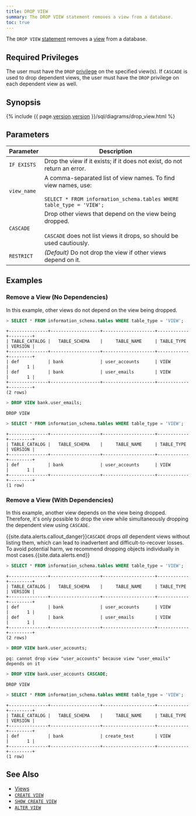 ```yaml
---
title: DROP VIEW
summary: The DROP VIEW statement removes a view from a database.
toc: true
---
```


The `DROP VIEW` [statement](sql-statements.html) removes a [view](views.html) from a database.


## Required Privileges

The user must have the `DROP` [privilege](privileges.html) on the specified view(s). If `CASCADE` is used to drop dependent views, the user must have the `DROP` privilege on each dependent view as well.

## Synopsis

{% include {{ page.[version](cluster-settings.html#setting-version).[version](cluster-settings.html#setting-version) }}/sql/diagrams/drop_view.html %}

## Parameters

| Parameter | Description |
|-----------|-------------|
| `IF EXISTS`   | Drop the view if it exists; if it does not exist, do not return an error.|
| `view_name`  | A comma-separated list of view names. To find view names, use:<br><br>`SELECT * FROM information_schema.tables WHERE table_type = 'VIEW';`|
| `CASCADE` | Drop other views that depend on the view being dropped.<br><br>`CASCADE` does not list views it drops, so should be used cautiously.|
| `RESTRICT`    | _(Default)_ Do not drop the view if other views depend on it.|

## Examples

### Remove a View (No Dependencies)

In this example, other views do not depend on the view being dropped.

~~~ sql
> SELECT * FROM information_schema.tables WHERE table_type = 'VIEW';
~~~

~~~ 
+---------------+-------------------+--------------------+------------+---------+
| TABLE_CATALOG |   TABLE_SCHEMA    |     TABLE_NAME     | TABLE_TYPE | VERSION |
+---------------+-------------------+--------------------+------------+---------+
| def           | bank              | user_accounts      | VIEW       |       1 |
| def           | bank              | user_emails        | VIEW       |       1 |
+---------------+-------------------+--------------------+------------+---------+
(2 rows)
~~~

~~~ sql
> DROP VIEW bank.user_emails;
~~~

~~~ 
DROP VIEW
~~~

~~~ sql
> SELECT * FROM information_schema.tables WHERE table_type = 'VIEW';
~~~

~~~ 
+---------------+-------------------+--------------------+------------+---------+
| TABLE_CATALOG |   TABLE_SCHEMA    |     TABLE_NAME     | TABLE_TYPE | VERSION |
+---------------+-------------------+--------------------+------------+---------+
| def           | bank              | user_accounts      | VIEW       |       1 |
+---------------+-------------------+--------------------+------------+---------+
(1 row)
~~~

### Remove a View (With Dependencies)

In this example, another view depends on the view being dropped. Therefore, it's only possible to drop the view while simultaneously dropping the dependent view using `CASCADE`.

{{site.data.alerts.callout_danger}}<code>CASCADE</code> drops <em>all</em> dependent views without listing them, which can lead to inadvertent and difficult-to-recover losses. To avoid potential harm, we recommend dropping objects individually in most cases.{{site.data.alerts.end}}

~~~ sql
> SELECT * FROM information_schema.tables WHERE table_type = 'VIEW';
~~~

~~~ 
+---------------+-------------------+--------------------+------------+---------+
| TABLE_CATALOG |   TABLE_SCHEMA    |     TABLE_NAME     | TABLE_TYPE | VERSION |
+---------------+-------------------+--------------------+------------+---------+
| def           | bank              | user_accounts      | VIEW       |       1 |
| def           | bank              | user_emails        | VIEW       |       1 |
+---------------+-------------------+--------------------+------------+---------+
(2 rows)
~~~

~~~ sql
> DROP VIEW bank.user_accounts;
~~~

~~~ 
pq: cannot drop view "user_accounts" because view "user_emails" depends on it
~~~

~~~sql
> DROP VIEW bank.user_accounts CASCADE;
~~~

~~~
DROP VIEW
~~~

~~~ sql
> SELECT * FROM information_schema.tables WHERE table_type = 'VIEW';
~~~

~~~
+---------------+-------------------+--------------------+------------+---------+
| TABLE_CATALOG |   TABLE_SCHEMA    |     TABLE_NAME     | TABLE_TYPE | VERSION |
+---------------+-------------------+--------------------+------------+---------+
| def           | bank              | create_test        | VIEW       |       1 |
+---------------+-------------------+--------------------+------------+---------+
(1 row)
~~~

## See Also

- [Views](views.html)
- [`CREATE VIEW`](create-view.html)
- [`SHOW CREATE VIEW`](show-create-view.html)
- [`ALTER VIEW`](alter-view.html)
